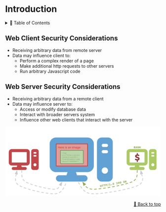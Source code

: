# Introduction

<details>
<summary>📖 Table of Contents</summary>
  
## Table of Contents
- [Web Client Security Considerations](#web-client-security-considerations)
- [Web Server Security Considerations](#web-server-security-considerations)
</details>

## Web Client Security Considerations

- Receiving arbitrary data from remote server
- Data may influence client to:
  - Perform a complex render of a page
  - Make additional http requests to other servers
  - Run arbitrary Javascript code

## Web Server Security Considerations

- Receiving arbitrary data from a remote client
- Data may influence server to:
  - Access or modify database data
  - Interact with broader servers system
  - Influence other web clients that interact with the server

<p align="center">
  <img src="https://github.com/thespcrewroy/Pwn.College/blob/main/05.%20IntroToCybersecurity/01.%20WebSecurity/assets/robbing-a-bank.png" alt="Demo" width="500" />
</p>


<p align="right"><a href="#top">🔼 Back to top</a></p

